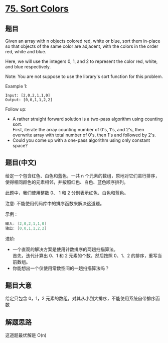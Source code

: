 # [75. Sort Colors](https://leetcode-cn.com/problems/sort-colors/)

## 题目

Given an array with n objects colored red, white or blue, sort them in-place so that objects of the same color are adjacent, with the colors in the order red, white and blue.

Here, we will use the integers 0, 1, and 2 to represent the color red, white, and blue respectively.

Note: You are not suppose to use the library's sort function for this problem.

Example 1:

```
Input: [2,0,2,1,1,0]
Output: [0,0,1,1,2,2]
```

Follow up:

- A rather straight forward solution is a two-pass algorithm using counting sort.  
  First, iterate the array counting number of 0's, 1's, and 2's, then overwrite array with total number of 0's, then 1's and followed by 2's.
- Could you come up with a one-pass algorithm using only constant space?

## 题目(中文)

给定一个包含红色、白色和蓝色，一共 n 个元素的数组，原地对它们进行排序，使得相同颜色的元素相邻，并按照红色、白色、蓝色顺序排列。

此题中，我们使用整数 0、 1 和 2 分别表示红色、白色和蓝色。

注意:
不能使用代码库中的排序函数来解决这道题。

示例 :

```c
输入: [2,0,2,1,1,0]
输出: [0,0,1,1,2,2]
```

进阶:

- 一个直观的解决方案是使用计数排序的两趟扫描算法。  
  首先，迭代计算出 0、1 和 2 元素的个数，然后按照 0、1、2 的排序，重写当前数组。
- 你能想出一个仅使用常数空间的一趟扫描算法吗？

## 题目大意

给定只包含 0，1，2 元素的数组，对其从小到大排序，不能使用系统自带排序函数

## 解题思路

这道题最优解是 O(n)
